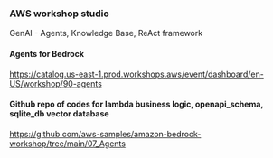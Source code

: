 ### AWS workshop studio

GenAI - Agents, Knowledge Base, ReAct framework

#### Agents for Bedrock
https://catalog.us-east-1.prod.workshops.aws/event/dashboard/en-US/workshop/90-agents

#### Github repo of codes for lambda business logic, openapi_schema, sqlite_db vector database
https://github.com/aws-samples/amazon-bedrock-workshop/tree/main/07_Agents
